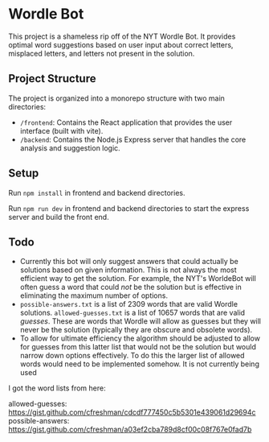 # Wordle Bot
This project is a shameless rip off of the NYT Wordle Bot. It provides optimal word suggestions based on user input about correct letters, misplaced letters, and letters not present in the solution.

## Project Structure

The project is organized into a monorepo structure with two main directories:

- `/frontend`: Contains the React application that provides the user interface (built with vite).
- `/backend`: Contains the Node.js Express server that handles the core analysis and suggestion logic.

## Setup
Run `npm install` in frontend and backend directories. 

Run `npm run dev` in frontend and backend directories to start the express server and build the front end.

## Todo
* Currently this bot will only suggest answers that could actually be solutions based on given information. This is not always the most efficient way to get the solution. For example, the NYT's WorldeBot will often guess a word that could _not_ be the solution but is effective in eliminating the maximum number of options.
* `possible-answers.txt` is a list of 2309 words that are valid Wordle solutions. `allowed-guesses.txt` is a list of 10657 words that are valid _guesses_. These are words that Wordle will allow as guesses but they will never be the solution (typically they are obscure and obsolete words).
* To allow for ultimate efficiency the algorithm should be adjusted to allow for guesses from this latter list that would not be the solution but would narrow down options effectively. To do this the larger list of allowed words would need to be implemented somehow. It is not currently being used

I got the word lists from here: 

allowed-guesses:  https://gist.github.com/cfreshman/cdcdf777450c5b5301e439061d29694c
possible-answers: https://gist.github.com/cfreshman/a03ef2cba789d8cf00c08f767e0fad7b
